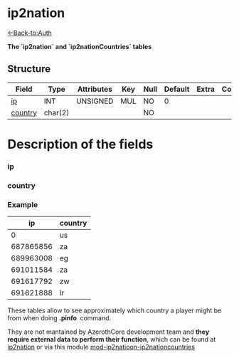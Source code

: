 # ip2nation

[<-Back-to:Auth](database-auth.md)

**The \`ip2nation\` and \`ip2nationCountries\` tables**

## Structure

| Field        | Type    | Attributes | Key | Null | Default | Extra | Comment |
|--------------|---------|------------|-----|------|---------|-------|---------|
| [ip][1]      | INT | UNSIGNED   | MUL | NO   | 0       |       |         |
| [country][2] | char(2) |            |     | NO   |         |       |         |

[1]: #ip
[2]: #country

# Description of the fields

### ip

### country

### Example

| ip        | country |
|-----------|---------|
| 0         | us      |
| 687865856 | za      |
| 689963008 | eg      |
| 691011584 | za      |
| 691617792 | zw      |
| 691621888 | lr      |

These tables allow to see approximately which country a player might be from when doing **.pinfo <player>** command.

They are not mantained by AzerothCore development team and **they require external data to perform their function**, which can be found at
[ip2nation](http://www.ip2nation.com/ip2nation/Download) or via this module [mod-ip2natioon-ip2nationcountries](https://github.com/azerothcore/mod-ip2nation-ip2nationcontries)
